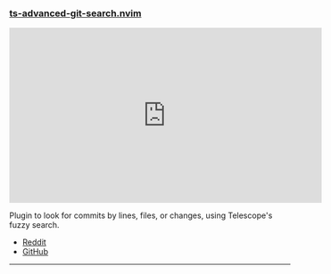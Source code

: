 <h3 id="ts-advanced-git-search.nvim">
  <a href="#ts-advanced-git-search.nvim">
    <span class="icon-text">
      <span class="icon">
        <i class="fa-solid fa-book"></i>
      </span>
    </span>
    <span>ts-advanced-git-search.nvim</span>
  </a>
</h3>

<iframe width="560" height="315" src="https://www.youtube.com/embed/bO0uYLlHtYo" title="YouTube video player" frameborder="0" allow="accelerometer; autoplay; clipboard-write; encrypted-media; gyroscope; picture-in-picture; web-share" allowfullscreen></iframe>

Plugin to look for commits by lines, files, or changes, using Telescope's fuzzy search.

- [Reddit](https://www.reddit.com/r/neovim/comments/11fnuct/introducing_advanced_git_search_telescope/)
- [GitHub](https://github.com/aaronhallaert/ts-advanced-git-search.nvim)

---
